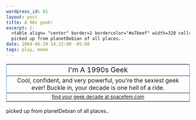 ```yaml
--- 
wordpress_id: 81
layout: post
title: A 90s geek!
excerpt: |-
  <table align= "center" border=1 bordercolor="#a7beef" width=320 cellspacing=0><tr><td align=center><big>I&apos;m A 1990s Geek</big></td></tr><tr><td align=center>Cool, confident, and very powerful, you&apos;re the sexiest geek ever! Buckle in, your decade is one hell of a ride.</td></tr><tr><td align=center><small><a href=http://spacefem.com/geektime>find your geek decade at spacefem.com</a></small></td></tr></table>
  picked up from planetDebian of all places..
date: 2004-06-29 14:22:00 -05:00
tags: play, meme
---
```

<table border="1" cellspacing="0" width="320" align="center" bordercolor="#a7beef">
<tbody>
<tr>
<td align="center"><big>I'm A 1990s Geek</big></td>
</tr>
<tr>
<td align="center">Cool, confident, and very powerful, you're the sexiest geek ever! Buckle in, your decade is one hell of a ride.</td>
</tr>
<tr>
<td align="center"><small><a href="http://spacefem.com/geektime">find your geek decade at spacefem.com</a></small></td>
</tr>
</tbody>
</table>
picked up from planetDebian of all places..
